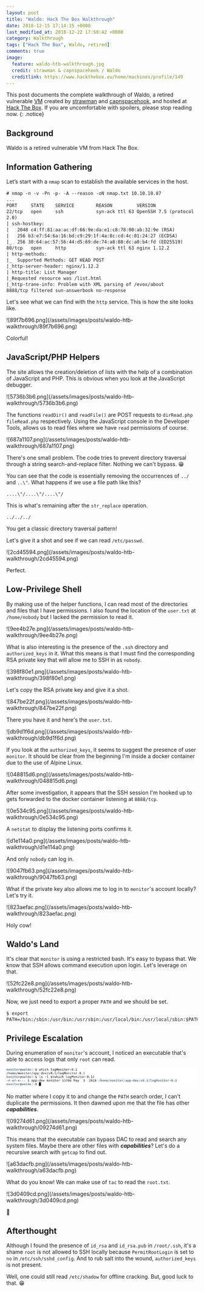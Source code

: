 ```yaml
---
layout: post
title: "Waldo: Hack The Box Walkthrough"
date: 2018-12-15 17:14:15 +0000
last_modified_at: 2018-12-22 17:50:42 +0000
category: Walkthrough
tags: ["Hack The Box", Waldo, retired]
comments: true
image:
  feature: waldo-htb-walkthrough.jpg
  credit: strawman & capnspacehook / Waldo
  creditlink: https://www.hackthebox.eu/home/machines/profile/149
---
```


This post documents the complete walkthrough of Waldo, a retired vulnerable [VM][1] created by [strawman][2] and [capnspacehook][3], and hosted at [Hack The Box][4]. If you are uncomfortable with spoilers, please stop reading now.
{: .notice}

<!--more-->

## Background

Waldo is a retired vulnerable VM from Hack The Box.

## Information Gathering

Let’s start with a `nmap` scan to establish the available services in the host.

```
# nmap -n -v -Pn -p- -A --reason -oN nmap.txt 10.10.10.87
...
PORT     STATE    SERVICE        REASON         VERSION
22/tcp   open     ssh            syn-ack ttl 63 OpenSSH 7.5 (protocol 2.0)
| ssh-hostkey:
|   2048 c4:ff:81:aa:ac:df:66:9e:da:e1:c8:78:00:ab:32:9e (RSA)
|   256 b3:e7:54:6a:16:bd:c9:29:1f:4a:8c:cd:4c:01:24:27 (ECDSA)
|_  256 38:64:ac:57:56:44:d5:69:de:74:a8:88:dc:a0:b4:fd (ED25519)
80/tcp   open     http           syn-ack ttl 63 nginx 1.12.2
| http-methods:
|_  Supported Methods: GET HEAD POST
|_http-server-header: nginx/1.12.2
| http-title: List Manager
|_Requested resource was /list.html
|_http-trane-info: Problem with XML parsing of /evox/about
8888/tcp filtered sun-answerbook no-response
```

Let's see what we can find with the `http` service. This is how the site looks like.

<a class="image-popup">
![89f7b696.png](/assets/images/posts/waldo-htb-walkthrough/89f7b696.png)
</a>

Colorful!

## JavaScript/PHP Helpers

The site allows the creation/deletion of lists with the help of a combination of JavaScript and PHP. This is obvious when you look at the JavaScript debugger.

<a class="image-popup">
![5736b3b6.png](/assets/images/posts/waldo-htb-walkthrough/5736b3b6.png)
</a>

The functions `readDir()` and `readFile()` are POST requests to `dirRead.php` `fileRead.php` respectively. Using the JavaScript console in the Developer Tools, allows us to read files where we have `read` permissions of course.

<a class="image-popup">
![687a1107.png](/assets/images/posts/waldo-htb-walkthrough/687a1107.png)
</a>

There's one small problem. The code tries to prevent directory traversal through a string search-and-replace filter. Nothing we can't bypass. :grin:

You can see that the code is essentially removing the occurrences of `../` and `..\"`. What happens if we use a file path like this?

```
....\"/....\"/....\"/
```

This is what's remaining after the `str_replace` operation.

```
../../../
```

You get a classic directory traversal pattern!

Let's give it a shot and see if we can read `/etc/passwd`.

<a class="image-popup">
![2cd45594.png](/assets/images/posts/waldo-htb-walkthrough/2cd45594.png)
</a>

Perfect.

## Low-Privilege Shell

By making use of the helper functions, I can read most of the directories and files that I have permissions. I also found the location of the `user.txt` at `/home/nobody` but I lacked the permission to read it.

<a class="image-popup">
![9ee4b27e.png](/assets/images/posts/waldo-htb-walkthrough/9ee4b27e.png)
</a>

What is also interesting is the presence of the `.ssh` directory and `authorized_keys` in it. What this means is that I must find  the corresponding RSA private key that will allow me to SSH in as `nobody`.

<a class="image-popup">
![398f80e1.png](/assets/images/posts/waldo-htb-walkthrough/398f80e1.png)
</a>

Let's copy the RSA private key and give it a shot.

<a class="image-popup">
![847be22f.png](/assets/images/posts/waldo-htb-walkthrough/847be22f.png)
</a>

There you have it and here's the `user.txt`.

<a class="image-popup">
![db9d1f6d.png](/assets/images/posts/waldo-htb-walkthrough/db9d1f6d.png)
</a>

If you look at the `authorized_keys`, it seems to suggest the presence of user `monitor`. It should be clear from the beginning I'm inside a docker container due to the use of Alpine Linux.

<a class="image-popup">
![048815d6.png](/assets/images/posts/waldo-htb-walkthrough/048815d6.png)
</a>

After some investigation, it appears that the SSH session I'm hooked up to gets forwarded to the docker container listening at `8888/tcp`.

<a class="image-popup">
![0e534c95.png](/assets/images/posts/waldo-htb-walkthrough/0e534c95.png)
</a>

A `netstat` to display the listening ports confirms it.

<a class="image-popup">
![d1e114a0.png](/assets/images/posts/waldo-htb-walkthrough/d1e114a0.png)
</a>

And only `nobody` can log in.

<a class="image-popup">
![9047fb63.png](/assets/images/posts/waldo-htb-walkthrough/9047fb63.png)
</a>

What if the private key also allows me to log in to `monitor`'s account locally? Let's try it.

<a class="image-popup">
![823aefac.png](/assets/images/posts/waldo-htb-walkthrough/823aefac.png)
</a>

Holy cow!

## Waldo's Land

It's clear that `monitor` is using a restricted bash. It's easy to bypass that. We know that SSH allows command execution upon login. Let's leverage on that.

<a class="image-popup">
![52fc22e8.png](/assets/images/posts/waldo-htb-walkthrough/52fc22e8.png)
</a>

Now, we just need to export a proper `PATH` and we should be set.

```
$ export PATH=/bin:/sbin:/usr/bin:/usr/sbin:/usr/local/bin:/usr/local/sbin:$PATH
```

## Privilege Escalation

During enumeration of `monitor`'s account, I noticed an executable that's able to access logs that only `root` can read.

![1e73ef2b.png](/assets/images/posts/waldo-htb-walkthrough/1e73ef2b.png)
<a class="image-popup">
</a>

No matter where I copy it to and change the `PATH` search order, I can't duplicate the permissions. It then dawned upon me that the file has other ***capabilities***.

<a class="image-popup">
![09274d61.png](/assets/images/posts/waldo-htb-walkthrough/09274d61.png)
</a>

This means that the executable can bypass DAC to read and search any system files. Maybe there are other files with ***capabilities***? Let's do a recursive search with `getcap` to find out.

<a class="image-popup">
![a63dacfb.png](/assets/images/posts/waldo-htb-walkthrough/a63dacfb.png)
</a>

What do you know! We can make use of `tac` to read the `root.txt`.

<a class="image-popup">
![3d0409cd.png](/assets/images/posts/waldo-htb-walkthrough/3d0409cd.png)
</a>

:dancer:

## Afterthought

Although I found the presence of `id_rsa` and `id_rsa.pub` in `/root/.ssh`, it's a shame `root` is not allowed to SSH locally because `PermitRootLogin` is set to `no` in `/etc/ssh/sshd_config`. And to rub salt into the wound, `authorized_keys` is not present.

Well, one could still read `/etc/shadow` for offline cracking. But, good luck to that. :grin:

[1]: https://www.hackthebox.eu/home/machines/profile/149
[2]: https://www.hackthebox.eu/home/users/profile/1895
[3]: https://www.hackthebox.eu/home/users/profile/35484
[4]: https://www.hackthebox.eu/

